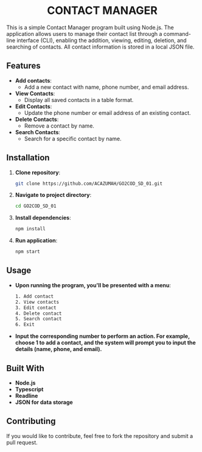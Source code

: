 <h1 align="center">CONTACT MANAGER</h1>

This is a simple Contact Manager program built using Node.js. 
The application allows users to manage their contact list through a command-line interface (CLI),
enabling the addition, viewing, editing, deletion, and searching of contacts. 
All contact information is stored in a local JSON file.
  
## Features
- **Add contacts**:
  - Add a new contact with name, phone number, and email address.
- **View Contacts**: 
  - Display all saved contacts in a table format.
- **Edit Contacts**: 
  - Update the phone number or email address of an existing contact.
- **Delete Contacts**: 
  - Remove a contact by name.
- **Search Contacts**: 
  - Search for a specific contact by name.

## Installation

1. **Clone repository**:
   ```bash
   git clone https://github.com/ACAZUMAH/GO2COD_SD_01.git
   ```


2. **Navigate to project directory**:
   ```bash
   cd GO2COD_SD_01
   ```

3. **Install dependencies**:
   ```bash
   npm install
   ```

4. **Run application**:
   ```bash
   npm start
   ```

## Usage
- **Upon running the program, you'll be presented with a menu**:
  ```bash
  1. Add contact
  2. View contacts
  3. Edit contact
  4. Delete contact
  5. Search contact
  6. Exit
  ```
- **Input the corresponding number to perform an action. For example, choose 1 to add a contact, and the system will prompt you to input the details (name, phone, and email).**

## Built With
- **Node.js**
- **Typescript**
- **Readline**
- **JSON for data storage**

## Contributing
If you would like to contribute, feel free to fork the repository and submit a pull request.